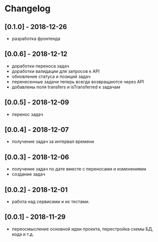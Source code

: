 # Changelog

## [0.1.0] - 2018-12-26

- разработка фронтенда

## [0.0.6] - 2018-12-12

- доработки переноса задач
- доработки валидации для запросов к API
- обновление статуса и позиций задач
- перенесенные задачи теперь всегда возвращаются через API
- добавлены поля transfers и isTransferred к задачам

## [0.0.5] - 2018-12-09

- перенос задач

## [0.0.4] - 2018-12-07

- получение задач за интервал времени

## [0.0.3] - 2018-12-06

- получение задач по дате вместе с переносами и изменениями
- создание задач

## [0.0.2] - 2018-12-01

- работа над сервисами и их тестами.

## [0.0.1] - 2018-11-29

- переосмысление основной идеи проекта, перестройка схемы БД, кода и т.д.